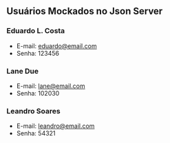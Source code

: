 ## Usuários Mockados no Json Server

### Eduardo L. Costa
- E-mail: eduardo@email.com
- Senha: 123456
  
### Lane Due
- E-mail: lane@email.com
- Senha: 102030

### Leandro Soares
- E-mail: leandro@email.com
- Senha: 54321

